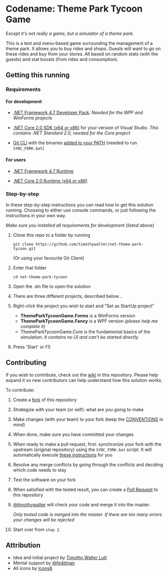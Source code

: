 # Codename: Theme Park Tycoon Game

*Except it's not really a game, but a simulator of a theme park.*



This is a text and menu-based game surrounding the management of a theme park. It allows you to buy rides and shops. Guests will want to go on these rides and buy from your stores. All based on random stats (with the guests) and stat boosts (from rides and consumption).



## Getting this running

### Requirements

#### For development

* [.NET Framework 4.7 Developer Pack](<https://dotnet.microsoft.com/download/visual-studio-sdks>). *Needed for the WPF and WinForms projects*

* [.NET Core 2.0 SDK (x64 or x86)](<https://dotnet.microsoft.com/download/visual-studio-sdks>) for your version of Visual Studio. *This contains .NET Standard 2.0, needed for the Core project*

* [Git CLI](<https://git-scm.com/downloads>) with the binaries [added to your PATH](<https://hackernoon.com/install-git-on-windows-9acf2a1944f0>) (needed to run `SYNC_FORK.bat`)



#### For users

- [.NET Framework 4.7 Runtime](<https://dotnet.microsoft.com/download/visual-studio-sdks>)

- [.NET Core 2.0 Runtime (x64 or x86)](<https://dotnet.microsoft.com/download/visual-studio-sdks>)



### Step-by-step

In these step-by-step instructions you can read how to get this solution running. Choosing to either use console commands, or just following the instructions in your own way.

*Make sure you installed all requirements for development (listed above)*

1. Clone this repo to a folder by running

   `git clone https://github.com/timothywalter/net-theme-park-tycoon.git`

   (Or using your favourite Git Client)

2. Enter that folder

   `cd net-theme-park-tycoon`

3. Open the .sln file to open the solution

4. There are three different projects, described below...

5. Right-click the project you wish to start and "Set as StartUp project"

   * **ThemeParkTycoonGame.Forms** is a WinForms version
   * **ThemeParkTycoonGame.Fancy** is a WPF version *(please help me complete it)*
   * ThemeParkTycoonGame.Core is the fundamental basics of the simulation. *It contains no UI and can't be started directly.*

6. Press 'Start' or F5



## Contributing

If you wish to contribute, check out the [wiki](https://github.com/timothywalter/net-theme-park-tycoon/wiki) in this repository. Please help expand it so new contributors can help understand how this solution works.



To contribute:

1. Create a [fork](<https://github.com/timothywalter/net-theme-park-tycoon/fork>) of this repository

2. Strategize with your team (or self): what are you going to make

3. Make changes (with your team) to your fork (keep the [CONVENTIONS](CONVENTIONS.md) in mind)

4. When done, make sure you have committed your changes

5. When ready to make a pull request, first: synchronize your fork with the upstream (original repository) using the `SYNC_FORK.bat` script. It will automatically execute [these instructions](<https://help.github.com/en/github/collaborating-with-issues-and-pull-requests/syncing-a-fork>) for you

6. Resolve any merge conflicts by going through the conflicts and deciding which code needs to stay

7. Test the software on your fork

8. When satisfied with the tested result, you can create a [Pull Request](<https://github.com/timothywalter/net-theme-park-tycoon/pulls>) to this repository

9. [@timothywalter](<https://github.com/timothywalter/>) will check your code and merge it into the master:

   *Only tested code is merged into the master. If there are too many errors your changes will be rejected*

10. Start over from `step 2`.



## Attribution
* Idea and initial project by [Timothy Walter Lutt](https://github.com/timothywalter)
* Mental support by [@feddman](https://github.com/Feddman)
* All icons by [Icons8](https://icons8.com/)

